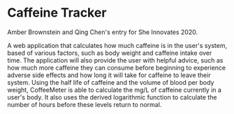 # Caffeine Tracker
Amber Brownstein and Qing Chen's entry for She Innovates 2020.

A web application that calculates how much caffeine is in the user's system, based of various factors, such as body weight and caffeine intake over time. The application will also provide the user with helpful advice, such as how much more caffeine they can consume before beginning to experience adverse side effects and how long it will take for caffeine to leave their system. Using the half life of caffeine and the volume of blood per body weight, CoffeeMeter is able to calculate the mg/L of caffeine currently in a user's body. It also uses the derived logarithmic function to calculate the number of hours before these levels return to normal.
